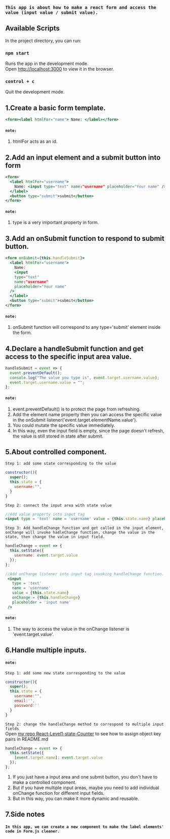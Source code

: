 ### `This app is about how to make a react form and access the value (input value / submit value).`

## Available Scripts

In the project directory, you can run:

### `npm start`

Runs the app in the development mode.<br>
Open [http://localhost:3000](http://localhost:3000) to view it in the browser.

### `control + c`

Quit the development mode.

## 1.Create a basic form template.

```jsx
<form><label htmlFor="name"> Name: </label></form>
```

#### `note:`

<ol><li>htmlFor acts as an id.</li></ol>

## 2.Add an input element and a submit button into form

```jsx
<form>
  <label htmlFor="username">
    Name: <input type="text" name:"username" placeholder="Your name" />
  </label>
  <button type="submit">submit</button>
</form>
```

#### `note:`

<ol><li>type is a very important property in form.</li></ol>

## 3.Add an onSubmit function to respond to submit button.

```jsx
<form onSubmit={this.handleSubmit}>
  <label htmlFor="username">
    Name:
    <input
    type="text"
    name:"username"
    placeholder="Your name"
  />
  </label>
  <button type="submit">submit</button>
</form>
```

#### `note:`

<ol><li>onSubmit function will correspond to any type='submit' element inside the form.</li></ol>

## 4.Declare a handleSubmit function and get access to the specific input area value.

```jsx
handleSubmit = event => {
  event.preventDefault();
  console.log("The value you type is", event.target.username.value);
  event.target.username.value = "";
};
```

#### `note:`

<ol><li>event.preventDefault() is to protect the page from refreshing.</li> <li>Add the element name property then you can access the specific value in the onSubmit listener('event.target.elementName.value').</li> <li>You could mutate the specific value immediately.</li><li>In this way, even the input field is empty, since the page doesn't refresh, the value is still stored in state after submit.</li></ol>

## 5.About controlled component.

`Step 1: add some state corresponding to the value`

```jsx
constructor(){
  super();
  this.state = {
    username:"",
  }
}
```

`Step 2: connect the input area with state value`

```jsx
//Add value property into input tag
<input type = 'text' name = 'username' value = {this.state.name} placeholder = 'input name'>
```

`Step 3: Add handleChange function and get called in the input element, onChange will invoke hadleChange function, change the value in the state, then change the value in input field.`

```jsx
handleChange = event => {
  this.setState({
    username: event.target.value
  });
};
```

```jsx
//Add onChange listener into input tag invoking handleChange function.
 <input 
   type = 'text' 
   name = 'username' 
   value = {this.state.name} 
   onChange = {this.handleChange} 
   placeholder = 'input name'
 />
```

#### `note:`

<ol><li>The way to access the value in the onChange listener is 'event.target.value'.</li></ol>

## 6.Handle multiple inputs.

#### `note:`

`Step 1: add some new state corresponding to the value`

```jsx
constructor(){
  super();
  this.state = {
    username:"",
    email:'',
    password:''
  }
}
```

`Step 2: change the handleChange method to correspond to multiple input fields`<br>
Open [my repo React-Level1-state-Counter](https://github.com/DonghaoWu/React-Level1-state-Counter) to see how to assign object key pairs in README.md

```js
handleChange = event => {
  this.setState({
    [event.target.name]: event.target.value
  });
};
```

<ol><li>If you just have a input area and one submit button, you don't have to make a controlled component.</li><li>But if you have multiple input areas, maybe you need to add individual onChange function for different input fields.</li><li>But in this way, you can make it more dynamic and reusable.</li></ol>

## 7.Side notes

#### `In this app, we can create a new component to make the label elements' code in Form.js cleaner.`
